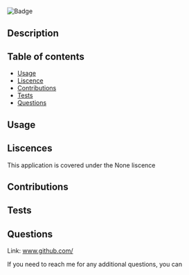 
# 

![Badge](https://img.shields.io/badge/License-None-blueviolet)

## Description



## Table of contents

+ [Usage](#usage)
+ [Liscence](#liscences)
+ [Contributions](#contributions)
+ [Tests](#tests)
+ [Questions](#questions)

## Usage



## Liscences

This application is covered under the None liscence

## Contributions



## Tests



## Questions

Link: www.github.com/

If you need to reach me for any additional questions, you can [](mailto:)
  